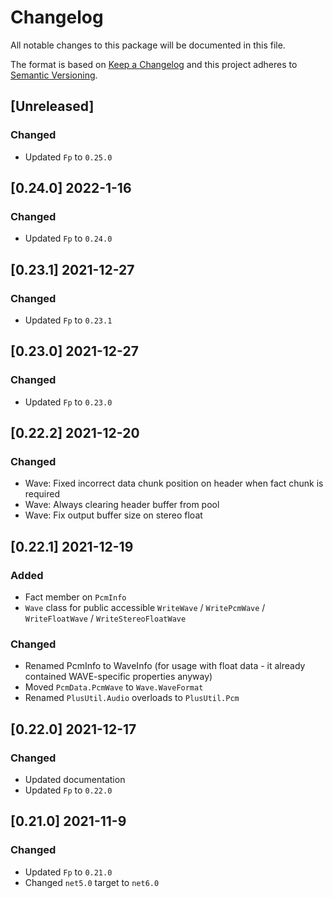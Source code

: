 # Changelog
All notable changes to this package will be documented in this file.

The format is based on [Keep a Changelog](http://keepachangelog.com/en/1.0.0/)
and this project adheres to [Semantic Versioning](http://semver.org/spec/v2.0.0.html).

## [Unreleased]
### Changed
- Updated `Fp` to `0.25.0`

## [0.24.0] 2022-1-16
### Changed
- Updated `Fp` to `0.24.0`

## [0.23.1] 2021-12-27
### Changed
- Updated `Fp` to `0.23.1`

## [0.23.0] 2021-12-27
### Changed
- Updated `Fp` to `0.23.0`

## [0.22.2] 2021-12-20
### Changed
- Wave: Fixed incorrect data chunk position on header when fact chunk is required
- Wave: Always clearing header buffer from pool
- Wave: Fix output buffer size on stereo float

## [0.22.1] 2021-12-19
### Added
- Fact member on `PcmInfo`
- `Wave` class for public accessible `WriteWave` / `WritePcmWave` / `WriteFloatWave` / `WriteStereoFloatWave`

### Changed
- Renamed PcmInfo to WaveInfo (for usage with float data - it already contained WAVE-specific properties anyway)
- Moved `PcmData.PcmWave` to `Wave.WaveFormat`
- Renamed `PlusUtil.Audio` overloads to `PlusUtil.Pcm`

## [0.22.0] 2021-12-17
### Changed
- Updated documentation
- Updated `Fp` to `0.22.0`

## [0.21.0] 2021-11-9
### Changed
- Updated `Fp` to `0.21.0`
- Changed `net5.0` target to `net6.0`
